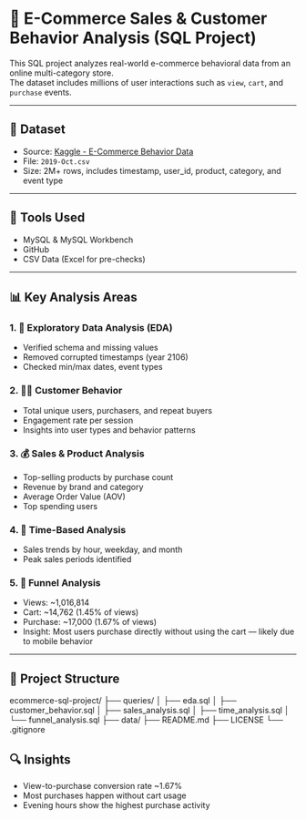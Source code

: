# 🛒 E-Commerce Sales & Customer Behavior Analysis (SQL Project)

This SQL project analyzes real-world e-commerce behavioral data from an online multi-category store.  
The dataset includes millions of user interactions such as `view`, `cart`, and `purchase` events.

---

## 📂 Dataset

- Source: [Kaggle - E-Commerce Behavior Data](https://www.kaggle.com/datasets/mkechinov/ecommerce-behavior-data-from-multi-category-store)
- File: `2019-Oct.csv`
- Size: 2M+ rows, includes timestamp, user_id, product, category, and event type

---

## 🔧 Tools Used

- MySQL & MySQL Workbench
- GitHub
- CSV Data (Excel for pre-checks)

---

## 📊 Key Analysis Areas

### 1. 📁 Exploratory Data Analysis (EDA)
- Verified schema and missing values
- Removed corrupted timestamps (year 2106)
- Checked min/max dates, event types

### 2. 🧑‍💻 Customer Behavior
- Total unique users, purchasers, and repeat buyers
- Engagement rate per session
- Insights into user types and behavior patterns

### 3. 💰 Sales & Product Analysis
- Top-selling products by purchase count
- Revenue by brand and category
- Average Order Value (AOV)
- Top spending users

### 4. 📅 Time-Based Analysis
- Sales trends by hour, weekday, and month
- Peak sales periods identified

### 5. 🔁 Funnel Analysis
- Views: ~1,016,814  
- Cart: ~14,762 (1.45% of views)  
- Purchase: ~17,000 (1.67% of views)
- Insight: Most users purchase directly without using the cart — likely due to mobile behavior

---

## 📎 Project Structure

ecommerce-sql-project/
├── queries/
│   ├── eda.sql
│   ├── customer_behavior.sql
│   ├── sales_analysis.sql
│   ├── time_analysis.sql
│   └── funnel_analysis.sql
├── data/
├── README.md
├── LICENSE
└── .gitignore

## 🔍 Insights

- View-to-purchase conversion rate ~1.67%
- Most purchases happen without cart usage
- Evening hours show the highest purchase activity
